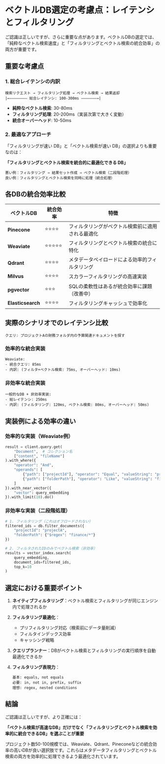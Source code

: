 # ベクトルDB選定の考慮点：レイテンシとフィルタリング

ご認識は正しいですが、さらに重要な点があります。ベクトルDBの選定では、「純粋なベクトル検索速度」と「フィルタリングとベクトル検索の統合効率」の両方が重要です。

## 重要な考慮点

### 1. 総合レイテンシの内訳
```
検索リクエスト → フィルタリング処理 → ベクトル検索 → 結果返却
|←―――――――― 総合レイテンシ: 100-300ms ―――――――→|
```

- **純粋なベクトル検索**: 30-80ms
- **フィルタリング処理**: 20-200ms（実装次第で大きく変動）
- **統合オーバーヘッド**: 10-50ms

### 2. 最適なアプローチ

「フィルタリングが速い DB」と「ベクトル検索が速い DB」の選択よりも重要なのは：

**「フィルタリングとベクトル検索を統合的に最適化できる DB」**

```
悪い例：フィルタリング → 結果セット作成 → ベクトル検索（二段階処理）
良い例：フィルタリングとベクトル検索を同時に処理（統合処理）
```

## 各DBの統合効率比較

| ベクトルDB | 統合効率 | 特徴 |
|----------|---------|-----|
| **Pinecone** | ⭐⭐⭐⭐ | フィルタリングがベクトル検索前に適用される最適化 |
| **Weaviate** | ⭐⭐⭐⭐⭐ | フィルタリングとベクトル検索の統合に特化 |
| **Qdrant** | ⭐⭐⭐⭐ | メタデータペイロードによる効率的フィルタリング |
| **Milvus** | ⭐⭐⭐⭐ | スカラーフィルタリングの高速実装 |
| **pgvector** | ⭐⭐⭐ | SQLの柔軟性はあるが統合効率に課題（改善中） |
| **Elasticsearch** | ⭐⭐⭐⭐ | フィルタリングキャッシュで効率化 |

## 実際のシナリオでのレイテンシ比較

```
クエリ: プロジェクトAの財務フォルダ内の予算関連ドキュメントを探す
```

### 効率的な統合実装
```
Weaviate: 
- 統合クエリ: 85ms
- 内訳: (フィルタ+ベクトル検索: 75ms, オーバーヘッド: 10ms)
```

### 非効率な統合実装
```
一般的なDB + 非効率実装:
- 総レイテンシ: 250ms
- 内訳: (フィルタリング: 120ms, ベクトル検索: 80ms, オーバーヘッド: 50ms)
```

## 実装例による効率の違い

### 効率的な実装（Weaviate例）
```python
result = client.query.get(
    "Document",  # コレクション名
    ["content", "fileName"]
).with_where({
    "operator": "And",
    "operands": [
        {"path": ["projectId"], "operator": "Equal", "valueString": "projectA"},
        {"path": ["folderPath"], "operator": "Like", "valueString": "finance/%"}
    ]
}).with_near_vector({
    "vector": query_embedding
}).with_limit(10).do()
```

### 非効率な実装（二段階処理）
```python
# 1. フィルタリング（これはオフロードされない）
filtered_ids = db.filter_documents({
    "projectId": "projectA",
    "folderPath": {"$regex": "finance/*"}
})

# 2. フィルタされたIDのみでベクトル検索（非効率）
results = vector_index.search(
    query_embedding,
    document_ids=filtered_ids, 
    top_k=10
)
```

## 選定における重要ポイント

1. **ネイティブフィルタリング**：ベクトル検索とフィルタリングが同じエンジン内で処理されるか

2. **フィルタリング最適化**：
   - プリフィルタリング対応（検索前にデータ量削減）
   - フィルタインデックス効率
   - キャッシング戦略

3. **クエリプランナー**：DBがベクトル検索とフィルタリングの実行順序を自動最適化できるか

4. **フィルタリング表現力**：
   ```
   基本: equals, not equals
   必要: in, not in, prefix, suffix
   理想: regex, nested conditions
   ```

## 結論

ご認識は正しいですが、より正確には：

**「ベクトル検索が高速なDB」だけでなく「フィルタリングとベクトル検索を効率的に統合できるDB」を選ぶことが重要**

プロジェクト数50-100規模では、Weaviate、Qdrant、Pineconeなどの統合効率の高いDBが良い選択肢です。これらはメタデータフィルタリングとベクトル検索の両方を効率的に処理できるよう最適化されています。